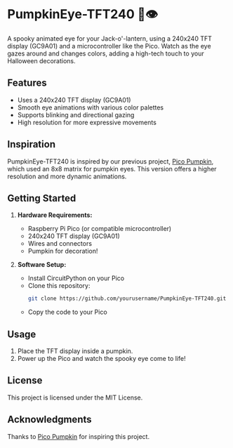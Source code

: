 # PumpkinEye-TFT240 🎃👁️

A spooky animated eye for your Jack-o'-lantern, using a 240x240 TFT display (GC9A01) and a microcontroller like the Pico. Watch as the eye gazes around and changes colors, adding a high-tech touch to your Halloween decorations.

## Features
- Uses a 240x240 TFT display (GC9A01)
- Smooth eye animations with various color palettes
- Supports blinking and directional gazing
- High resolution for more expressive movements

## Inspiration
PumpkinEye-TFT240 is inspired by our previous project, [Pico Pumpkin](https://github.com/gurgleapps/pico-pumpkin), which used an 8x8 matrix for pumpkin eyes. This version offers a higher resolution and more dynamic animations.

## Getting Started
1. **Hardware Requirements:**
   - Raspberry Pi Pico (or compatible microcontroller)
   - 240x240 TFT display (GC9A01)
   - Wires and connectors
   - Pumpkin for decoration!

2. **Software Setup:**
   - Install CircuitPython on your Pico
   - Clone this repository:
     ```bash
     git clone https://github.com/yourusername/PumpkinEye-TFT240.git
     ```
   - Copy the code to your Pico

## Usage
1. Place the TFT display inside a pumpkin.
2. Power up the Pico and watch the spooky eye come to life!

## License
This project is licensed under the MIT License.

## Acknowledgments
Thanks to [Pico Pumpkin](https://github.com/gurgleapps/pico-pumpkin) for inspiring this project.